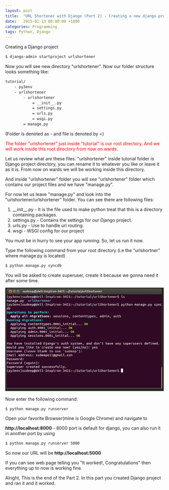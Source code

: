 ```yaml
---
layout: post
title:  "URL Shortener with Django (Part 2) - Creating a new django project"
date:   2015-01-13 00:00:00 +1000
categories: Programming
tags: Python, Django
---
```

Creating a Django project

```bash
$ django-admin startproject urlshortener
```

Now you will see new directory "urlshortener". Now our folder structure looks something like:

```bash
tutorial/
    - py3env
    - urlshortener
        - urlshortener
            = __init__.py
            = settings.py
            = urls.py
            = wsgi.py
        = manage.py
```

(Folder is denoted as - and file is denoted by =)

<span style="color: #ff0000;">The folder "urlshortener" just inside "tutorial" is our root directory. And we will work inside this root directory from now on wards.</span>

Let us review what are these files. "urlshortener" inside tutorial folder is Django project directory, you can rename it to whatever you like or leave it as it is. From now on wards we will be working inside this directory.

And inside "urlshortener" folder you will see "urlshortener" folder which contains our project files and we have "manage.py".

For now let us leave "manage.py" and look into the "urlshortener/urlshortener" folder. You can see there are following files:
<ol>
 	<li>__init__.py - It is the file used to make python treat that this is a directory containing packages.</li>
 	<li>settings.py - Contains the settings for our Django project.</li>
 	<li>urls.py - Use to handle url routing.</li>
 	<li>wsgi - WSGI config for our project</li>
</ol>
You must be in hurry to see your app running. So, let us run it now.

Type the following command from your root directory (i.e the "urlshortner" where manage.py is located)

```bash
$ python manage.py syncdb
```

You will be asked to create superuser, create it because we gonna need it after some time.

![python django syncdb](/assets/post-images/2015/python_django_syncdb.png)

Now enter the following command:

```bash
$ python manage.py runserver
```

Open your favorite Browser(mine is Google Chrome) and navigate to

<b>http://localhost:8000</b> - 8000 port is default for django, you can also run it in another port by using

```bash
$ python manage.py runserver 5000
```

So now our URL will be <b>http://localhost:5000</b>

If you can see web page telling you "It worked!, Congratulations" then everything up to now is working fine.

Alright, This is the end of the Part 2. In this part you created Django project and ran it and it worked.
